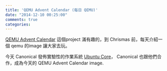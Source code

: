 ```yaml
---
title: 'QEMU Advent Calendar (每日 QEMU)'
date: "2014-12-10 00:25:00"
comments: true
categories: 
---
```

[QEMU Advent Calendar](http://www.qemu-advent-calendar.org/) 這個project 滿有趣的，到 Chrismas 前，每天介紹一個 qemu 的image 讓大家去玩。

今天 Canonical 發佈實驗性的作業系統 [Ubuntu Core](http://www.ubuntu.com/cloud/tools/snappy)， Canonical 也跟他們合作，成為今天的 QEMU Advent Calendar image.